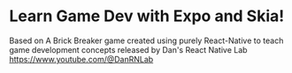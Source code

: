 # Learn Game Dev with Expo and Skia!

Based on A Brick Breaker game created using purely React-Native to teach game development concepts released by Dan's React Native Lab https://www.youtube.com/@DanRNLab
